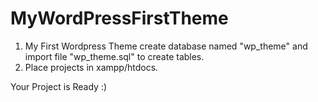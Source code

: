 # MyWordPressFirstTheme
<ol>
<li>My First Wordpress Theme create database named "wp_theme" and import file "wp_theme.sql" to create tables.</li>
<li>Place projects in xampp/htdocs.</li>
</ol>
Your Project is Ready :)
